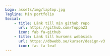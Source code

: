```yaml
---
Logo: assets/img/laptop.jpg
Tagline: Min portfolio
Social:
    - title: Länk till min github repo
      url: https://github.com/foppa23
      icon: fab fa-github
    - title: Länk till kursens webbsida
      url: https://dbwebb.se/kurser/design-v3
      icon: fas fa-leaf
---
```

